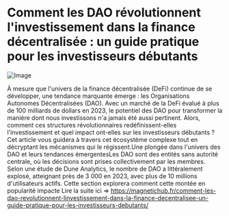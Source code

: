 # Comment les DAO révolutionnent l'investissement dans la finance décentralisée : un guide pratique pour les investisseurs débutants

![Image](https://images.pexels.com/photos/730547/pexels-photo-730547.jpeg?auto=compress&cs=tinysrgb&h=650&w=940)

À mesure que l'univers de la finance décentralisée (DeFi) continue de se développer, une tendance marquante émerge : les Organisations Autonomes Décentralisées (DAO). Avec un marché de la DeFi évalué à plus de 100 milliards de dollars en 2023, le potentiel des DAO pour transformer la manière dont nous investissons n'a jamais été aussi pertinent. Alors, comment ces structures révolutionnaires redéfinissent-elles l'investissement et quel impact ont-elles sur les investisseurs débutants ? Cet article vous guidera à travers cet écosystème complexe tout en décryptant les mécanismes qui le régissent.Une plongée dans l'univers des DAO et leurs tendances émergentesLes DAO sont des entités sans autorité centrale, où les décisions sont prises collectivement par les membres. Selon une étude de Dune Analytics, le nombre de DAO a littéralement explosé, atteignant près de 3 000 en 2023, avec plus de 10 millions d'utilisateurs actifs. Cette section explorera comment cette montée en popularité impacte Lire la suite ici => https://magnetichub.fr/comment-les-dao-revolutionnent-linvestissement-dans-la-finance-decentralisee-un-guide-pratique-pour-les-investisseurs-debutants/
